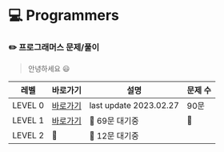 # :computer: Programmers 
### :pencil2: 프로그래머스 문제/풀이

> 안녕하세요 :smiley:

|레벨|바로가기|설명|문제 수|
|------|---|---|---|
|LEVEL 0|[바로가기](https://github.com/CSHcode/Programmers/tree/main/LEVEL%200)|last update 2023.02.27|90문|
|LEVEL 1|[바로가기](https://github.com/CSHcode/Programmers/tree/main/LEVEL%201)|:hammer: 69문 대기중|:hammer:|
|LEVEL 2|:hammer:|:hammer: 12문 대기중|



